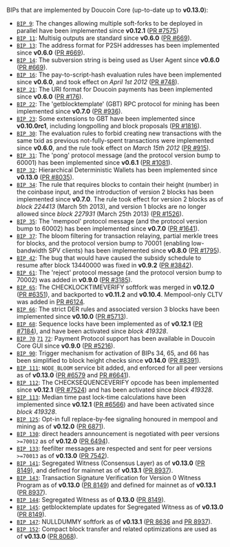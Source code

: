 BIPs that are implemented by Doucoin Core (up-to-date up to **v0.13.0**):

* [`BIP 9`](https://github.com/doucoin/bips/blob/master/bip-0009.mediawiki): The changes allowing multiple soft-forks to be deployed in parallel have been implemented since **v0.12.1**  ([PR #7575](https://github.com/doucoin/doucoin/pull/7575))
* [`BIP 11`](https://github.com/doucoin/bips/blob/master/bip-0011.mediawiki): Multisig outputs are standard since **v0.6.0** ([PR #669](https://github.com/doucoin/doucoin/pull/669)).
* [`BIP 13`](https://github.com/doucoin/bips/blob/master/bip-0013.mediawiki): The address format for P2SH addresses has been implemented since **v0.6.0** ([PR #669](https://github.com/doucoin/doucoin/pull/669)).
* [`BIP 14`](https://github.com/doucoin/bips/blob/master/bip-0014.mediawiki): The subversion string is being used as User Agent since **v0.6.0** ([PR #669](https://github.com/doucoin/doucoin/pull/669)).
* [`BIP 16`](https://github.com/doucoin/bips/blob/master/bip-0016.mediawiki): The pay-to-script-hash evaluation rules have been implemented since **v0.6.0**, and took effect on *April 1st 2012* ([PR #748](https://github.com/doucoin/doucoin/pull/748)).
* [`BIP 21`](https://github.com/doucoin/bips/blob/master/bip-0021.mediawiki): The URI format for Doucoin payments has been implemented since **v0.6.0** ([PR #176](https://github.com/doucoin/doucoin/pull/176)).
* [`BIP 22`](https://github.com/doucoin/bips/blob/master/bip-0022.mediawiki): The 'getblocktemplate' (GBT) RPC protocol for mining has been implemented since **v0.7.0** ([PR #936](https://github.com/doucoin/doucoin/pull/936)).
* [`BIP 23`](https://github.com/doucoin/bips/blob/master/bip-0023.mediawiki): Some extensions to GBT have been implemented since **v0.10.0rc1**, including longpolling and block proposals ([PR #1816](https://github.com/doucoin/doucoin/pull/1816)).
* [`BIP 30`](https://github.com/doucoin/bips/blob/master/bip-0030.mediawiki): The evaluation rules to forbid creating new transactions with the same txid as previous not-fully-spent transactions were implemented since **v0.6.0**, and the rule took effect on *March 15th 2012* ([PR #915](https://github.com/doucoin/doucoin/pull/915)).
* [`BIP 31`](https://github.com/doucoin/bips/blob/master/bip-0031.mediawiki): The 'pong' protocol message (and the protocol version bump to 60001) has been implemented since **v0.6.1** ([PR #1081](https://github.com/doucoin/doucoin/pull/1081)).
* [`BIP 32`](https://github.com/doucoin/bips/blob/master/bip-0032.mediawiki): Hierarchical Deterministic Wallets has been implemented since **v0.13.0** ([PR #8035](https://github.com/doucoin/doucoin/pull/8035)).
* [`BIP 34`](https://github.com/doucoin/bips/blob/master/bip-0034.mediawiki): The rule that requires blocks to contain their height (number) in the coinbase input, and the introduction of version 2 blocks has been implemented since **v0.7.0**. The rule took effect for version 2 blocks as of *block 224413* (March 5th 2013), and version 1 blocks are no longer allowed since *block 227931* (March 25th 2013) ([PR #1526](https://github.com/doucoin/doucoin/pull/1526)).
* [`BIP 35`](https://github.com/doucoin/bips/blob/master/bip-0035.mediawiki): The 'mempool' protocol message (and the protocol version bump to 60002) has been implemented since **v0.7.0** ([PR #1641](https://github.com/doucoin/doucoin/pull/1641)).
* [`BIP 37`](https://github.com/doucoin/bips/blob/master/bip-0037.mediawiki): The bloom filtering for transaction relaying, partial merkle trees for blocks, and the protocol version bump to 70001 (enabling low-bandwidth SPV clients) has been implemented since **v0.8.0** ([PR #1795](https://github.com/doucoin/doucoin/pull/1795)).
* [`BIP 42`](https://github.com/doucoin/bips/blob/master/bip-0042.mediawiki): The bug that would have caused the subsidy schedule to resume after block 13440000 was fixed in **v0.9.2** ([PR #3842](https://github.com/doucoin/doucoin/pull/3842)).
* [`BIP 61`](https://github.com/doucoin/bips/blob/master/bip-0061.mediawiki): The 'reject' protocol message (and the protocol version bump to 70002) was added in **v0.9.0** ([PR #3185](https://github.com/doucoin/doucoin/pull/3185)).
* [`BIP 65`](https://github.com/doucoin/bips/blob/master/bip-0065.mediawiki): The CHECKLOCKTIMEVERIFY softfork was merged in **v0.12.0** ([PR #6351](https://github.com/doucoin/doucoin/pull/6351)), and backported to **v0.11.2** and **v0.10.4**. Mempool-only CLTV was added in [PR #6124](https://github.com/doucoin/doucoin/pull/6124).
* [`BIP 66`](https://github.com/doucoin/bips/blob/master/bip-0066.mediawiki): The strict DER rules and associated version 3 blocks have been implemented since **v0.10.0** ([PR #5713](https://github.com/doucoin/doucoin/pull/5713)).
* [`BIP 68`](https://github.com/doucoin/bips/blob/master/bip-0068.mediawiki): Sequence locks have been implemented as of **v0.12.1**  ([PR #7184](https://github.com/doucoin/doucoin/pull/7184)), and have been activated since *block 419328*.
* [`BIP 70`](https://github.com/doucoin/bips/blob/master/bip-0070.mediawiki) [`71`](https://github.com/doucoin/bips/blob/master/bip-0071.mediawiki) [`72`](https://github.com/doucoin/bips/blob/master/bip-0072.mediawiki): Payment Protocol support has been available in Doucoin Core GUI since **v0.9.0** ([PR #5216](https://github.com/doucoin/doucoin/pull/5216)).
* [`BIP 90`](https://github.com/doucoin/bips/blob/master/bip-0090.mediawiki): Trigger mechanism for activation of BIPs 34, 65, and 66 has been simplified to block height checks since **v0.14.0** ([PR #8391](https://github.com/doucoin/doucoin/pull/8391)).
* [`BIP 111`](https://github.com/doucoin/bips/blob/master/bip-0111.mediawiki): `NODE_BLOOM` service bit added, and enforced for all peer versions as of **v0.13.0** ([PR #6579](https://github.com/doucoin/doucoin/pull/6579) and [PR #6641](https://github.com/doucoin/doucoin/pull/6641)).
* [`BIP 112`](https://github.com/doucoin/bips/blob/master/bip-0112.mediawiki): The CHECKSEQUENCEVERIFY opcode has been implemented since **v0.12.1** ([PR #7524](https://github.com/doucoin/doucoin/pull/7524)) and has been activated since *block 419328*.
* [`BIP 113`](https://github.com/doucoin/bips/blob/master/bip-0113.mediawiki): Median time past lock-time calculations have been implemented since **v0.12.1** ([PR #6566](https://github.com/doucoin/doucoin/pull/6566)) and have been activated since *block 419328*.
* [`BIP 125`](https://github.com/doucoin/bips/blob/master/bip-0125.mediawiki): Opt-in full replace-by-fee signaling honoured in mempool and mining as of **v0.12.0** ([PR 6871](https://github.com/doucoin/doucoin/pull/6871)).
* [`BIP 130`](https://github.com/doucoin/bips/blob/master/bip-0130.mediawiki): direct headers announcement is negotiated with peer versions `>=70012` as of **v0.12.0** ([PR 6494](https://github.com/doucoin/doucoin/pull/6494)).
* [`BIP 133`](https://github.com/doucoin/bips/blob/master/bip-0133.mediawiki): feefilter messages are respected and sent for peer versions `>=70013` as of **v0.13.0** ([PR 7542](https://github.com/doucoin/doucoin/pull/7542)).
* [`BIP 141`](https://github.com/doucoin/bips/blob/master/bip-0141.mediawiki): Segregated Witness (Consensus Layer) as of **v0.13.0** ([PR 8149](https://github.com/doucoin/doucoin/pull/8149)), and defined for mainnet as of **v0.13.1** ([PR 8937](https://github.com/doucoin/doucoin/pull/8937)).
* [`BIP 143`](https://github.com/doucoin/bips/blob/master/bip-0143.mediawiki): Transaction Signature Verification for Version 0 Witness Program as of **v0.13.0** ([PR 8149](https://github.com/doucoin/doucoin/pull/8149)) and defined for mainnet as of **v0.13.1** ([PR 8937](https://github.com/doucoin/doucoin/pull/8937)).
* [`BIP 144`](https://github.com/doucoin/bips/blob/master/bip-0144.mediawiki): Segregated Witness as of **0.13.0** ([PR 8149](https://github.com/doucoin/doucoin/pull/8149)).
* [`BIP 145`](https://github.com/doucoin/bips/blob/master/bip-0145.mediawiki): getblocktemplate updates for Segregated Witness as of **v0.13.0** ([PR 8149](https://github.com/doucoin/doucoin/pull/8149)).
* [`BIP 147`](https://github.com/doucoin/bips/blob/master/bip-0147.mediawiki): NULLDUMMY softfork as of **v0.13.1** ([PR 8636](https://github.com/doucoin/doucoin/pull/8636) and [PR 8937](https://github.com/doucoin/doucoin/pull/8937)).
* [`BIP 152`](https://github.com/doucoin/bips/blob/master/bip-0152.mediawiki): Compact block transfer and related optimizations are used as of **v0.13.0** ([PR 8068](https://github.com/doucoin/doucoin/pull/8068)).
